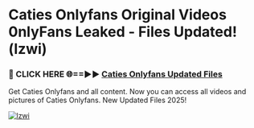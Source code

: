 # Caties Onlyfans Original Videos 0nlyFans Leaked - Files Updated! (lzwi)

<h3>🔴 CLICK HERE 🌐==►► <a href="https://tinyurl.com/x26r9saj" rel="nofollow">Caties Onlyfans Updated Files</a></h3>

Get Caties Onlyfans and all content. Now you can access all videos and pictures of Caties Onlyfans. New Updated Files 2025!

[![lzwi](https://i.imgur.com/LkgZPqh.gif)](https://tinyurl.com/x26r9saj)
